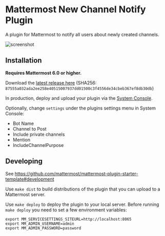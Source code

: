 # Mattermost New Channel Notify Plugin

A plugin for Mattermost to notify all users about newly created channels.

![screenshot](https://i.imgur.com/SII7ZEi.png)

## Installation

__Requires Mattermost 6.0 or higher.__

Download the [latest release here](https://gitlab.com/thepill/mattermost-plugin-newchannelnotify/uploads/260cc9f92af33bb923cd405ec758ad0a/mattermost-plugin-newchannelnotify-0.10.0.tar.gz) (SHA256: `87555a032ada2ee258e40515007937dd01500c3f4556de34cbeb367ef8db30db`)

In production, deploy and upload your plugin via the [System Console](https://about.mattermost.com/default-plugin-uploads).

Optionally, change `settings` under the plugins settings menu in System Console:
- Bot Name
- Channel to Post
- Include private channels
- Mention
- IncludeChannelPurpose

## Developing 

See https://github.com/mattermost/mattermost-plugin-starter-template#development

Use `make dist` to build distributions of the plugin that you can upload to a Mattermost server.

Use `make deploy` to deploy the plugin to your local server. Before running `make deploy` you need to set a few environment variables:

```
export MM_SERVICESETTINGS_SITEURL=http://localhost:8065
export MM_ADMIN_USERNAME=admin
export MM_ADMIN_PASSWORD=password
```
